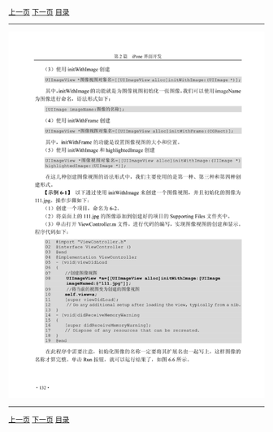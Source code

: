 [上一页](143.md) [下一页](145.md) [目录](../README.md)

***

![144](../images/144.png)

***

[上一页](143.md) [下一页](145.md) [目录](../README.md)